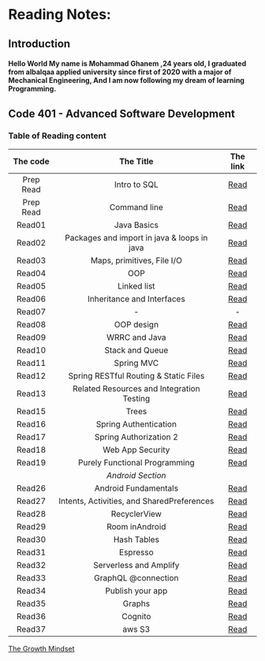 # Reading Notes:

## Introduction
#### Hello World My name is Mohammad Ghanem ,24 years old, I graduated from albalqaa applied university since first of 2020 with a major of Mechanical Engineering, And I am now following my dream of learning Programming.



## Code 401 - Advanced Software Development
### Table of Reading content

|   The code         |           The Title           |   The link   |
| :-----------------:  | :-----------------------------: | :-----------: |
|   Prep Read        |          Intro to SQL         | [Read](CommandLine.md)|
|   Prep Read        |         Command line          | [Read](DataBase.md)|
|   Read01           |             Java Basics       | [Read](Read01.md)|
|   Read02           |Packages and import in java & loops in java|[Read](Read02.md)|
|   Read03           |   Maps, primitives, File I/O  | [Read](Read03.md)|
|   Read04           |               OOP             | [Read](Read04.md)|
|   Read05           |         Linked list           | [Read](Read05.md)|
|   Read06           | Inheritance and Interfaces    | [Read](Read06.md)|
|   Read07           |                -              |       -          |
|   Read08           |            OOP design         | [Read](Read08.md)|
|   Read09           |            WRRC and Java      | [Read](Read09.md)|
|   Read10           |        Stack and Queue        | [Read](Read10.md)|
|   Read11           |            Spring MVC         | [Read](Read11.md)|
|   Read12           | Spring RESTful Routing & Static Files|[Read](Read12.md)   |
|   Read13           | Related Resources and Integration Testing | [Read](Read13.md)|
|   Read15           |          Trees                 | [Read](Read15.md)|
|   Read16           |       Spring Authentication    | [Read](Read16.md) |
|   Read17           |       Spring Authorization 2    | [Read](Read17.md) |
|   Read18           |     Web App Security           |  [Read](Read18.md)|
|   Read19           | Purely Functional Programming  | [Read](Read19.md) |
|                    |       *Android Section*          |                      |
|   Read26           |   Android Fundamentals         | [Read](Read26.md)    |
|   Read27           | Intents, Activities, and SharedPreferences |   [Read](Read27.md)|
|   Read28           |    RecyclerView                |   [Read](Read28.md)      |
|   Read29            |   Room inAndroid              |   [Read](Read29.md)   |
|   Read30           |    Hash Tables                 |    [Read](Read30.md)       |
|   Read31           |    Espresso                 |    [Read](Read31.md)       |
|   Read32           |    Serverless and Amplify     |    [Read](Read32.md)       |
|   Read33           |    GraphQL @connection     |    [Read](Read33.md)       |
|   Read34           |   Publish your app      |    [Read](Read34.md)       |
|   Read35           |   Graphs      |    [Read](Read35.md)       |
|   Read36           |   Cognito      |    [Read](Read36.md)       |
|   Read37           |   aws S3      |    [Read](Read37.md)       |



[The Growth Mindset](https://github.com/ghanemgit/reading-notes/tree/The-Growth-Mindset)


